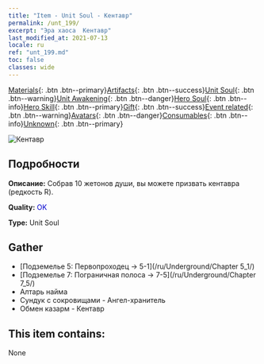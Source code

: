 ```yaml
---
title: "Item - Unit Soul - Кентавр"
permalink: /unt_199/
excerpt: "Эра хаоса  Кентавр"
last_modified_at: 2021-07-13
locale: ru
ref: "unt_199.md"
toc: false
classes: wide
---
```

 [Materials](/ItemsRU/){: .btn .btn--primary}[Artifacts](/ItemsRU/Artifacts/){: .btn .btn--success}[Unit Soul](/ItemsRU/UnitSoul/){: .btn .btn--warning}[Unit Awakening](/ItemsRU/UnitAwakening/){: .btn .btn--danger}[Hero Soul](/ItemsRU/HeroSoul/){: .btn .btn--info}[Hero Skill](/ItemsRU/HeroSkill/){: .btn .btn--primary}[Gift](/ItemsRU/Gift/){: .btn .btn--success}[Event related](/ItemsRU/Events/){: .btn .btn--warning}[Avatars](/ItemsRU/Avatars/){: .btn .btn--danger}[Consumables](/ItemsRU/Consumables/){: .btn .btn--info}[Unknown](/ItemsRU/Unknown/){: .btn .btn--primary}

 ![Кентавр](/images/u/ti_banrenma.jpg)

## Подробности
 **Описание:** Собрав 10 жетонов души, вы можете призвать кентавра (редкость R).

 **Quality:** <span style="color: #0000CD">OK</span>

 **Type:** Unit Soul

## Gather

*    [Подземелье 5: Первопроходец -> 5-1](/ru/Underground/Chapter 5_1/) 
*    [Подземелье 7: Пограничная полоса -> 7-5](/ru/Underground/Chapter 7_5/) 
*    Алтарь найма 
*    Сундук с сокровищами - Ангел-хранитель 
*    Обмен казарм - Кентавр 

## This item contains:

  None

